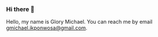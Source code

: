 ### Hi there 👋

Hello, my name is Glory Michael.
You can reach me by email gmichael.ikponwosa@gmail.com.
